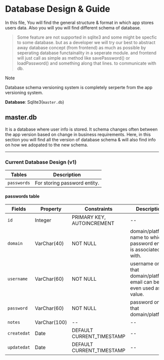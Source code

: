 # Database Design & Guide

In this file, You will find the general structure & format in which app stores users data. Also you will you will find different schema of database.

> Some feature are not supported in sqlite3 and some might be specfic to some database. but as a developer we will try our best to abstract away database concept (from frontend) as much as possible by seperating database functainality in a seperate module. and frontend will just call as simple as method like savePassword() or loadPassword() and something along that lines. to communicate with db.

> [!NOTE]
> Database schema versioning system is completely serperte from the app versioning system.

**Database**: Sqlite3(`master.db`)

## master.db

It is a database where user info is stored. It schema changes often between the app version based on change in business requirements. Here, in this section you will find all the version of database schema & will also find info on how we adopated to the new schema. 

---

### Current Database Design (v1)

| Tables      | Description                  |
| ----------- | ---------------------------- |
| `passwords` | For storing password entity. |

#### passwords table

| Fields      | Property     | Constraints                    | Description                                                          |
| ----------- | ------------ | ------------------------------ | -------------------------------------------------------------------- |
| `id`        | Integer      | PRIMARY KEY, AUTOINCREMENT     | --                                                                   |
| `domain`    | VarChar(40)  | NOT NULL                       | domain/platform name to which password enitity is associated with.   |
| `username`  | VarChar(60)  | NOT NULL                       | username on that domain/platform. email can be even used as a value. |
| `password`  | VarChar(60)  | NOT NULL                       | password on that domain/platform                                     |
| `notes`     | VarChar(100) | --                             | --                                                                   |
| `createdat` | Date         | DEFAULT CURRENT_TIMESTAMP      | --                                                                   |
| `updatedat` | Date         | DEFAULT CURRENT_TIMESTAMP      | --                                                                   |
